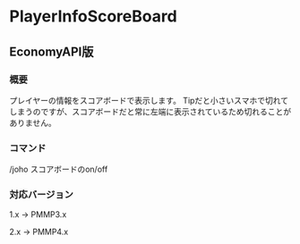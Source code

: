 # PlayerInfoScoreBoard 

## EconomyAPI版 


### 概要
プレイヤーの情報をスコアボードで表示します。
Tipだと小さいスマホで切れてしまうのですが、スコアボードだと常に左端に表示されているため切れることがありません。

### コマンド
/joho スコアボードのon/off

### 対応バージョン 

1.x → PMMP3.x

2.x → PMMP4.x
